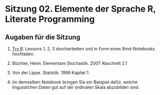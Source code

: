 # Sitzung 02. Elemente der Sprache R, Literate Programming

## Augaben für die Sitzung
1. [Try R](http://tryr.codeschool.com/): Lessons 1, 2, 3 durcharbeiten
   und in Form eines Rmd-Notebooks hochladen.
2. Büchter, Henn. Elementare Stochastik. 2007
   Abschnitt 2.1
3. Von der Lippe. Statistik. 1999
   Kapitel 1.

4. Im demselben Notebook bringen Sie ein Beispiel dafür, welche linguistichen
   Daten gut auf der ordinalen Skala abzubilden sind.
